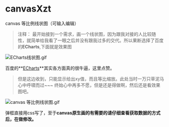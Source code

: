 # canvasXzt
canvas 等比例线状图（可输入编辑）

>注释：
             最开始接到一个需求，画一个线状图，因为跟我对接的人比较随性，就简单给我看了一眼之后并没有跟我过多的交代。所以果断选择了百度的**ECharts**,下面就是效果图

![ECharts线状图.gif](https://upload-images.jianshu.io/upload_images/5622382-c618d235af9f1fa6.gif?imageMogr2/auto-orient/strip)

百度的**[ECharts](https://echarts.baidu.com/)**其实各方面真的很牛逼，这里点赞。


>但是这边收到，只能显示给出xy值，而且等比缩放。此处当时一万只草泥马心中呼啸而过~~~
终始心中再多不愿，但是还是得做啊，然后还是看效果图吧。

![canvas 等比例线状图.gif](https://upload-images.jianshu.io/upload_images/5622382-70a1856da970bac6.gif?imageMogr2/auto-orient/strip)


弹框直接用css写了，至于**canvas原生画的有需要的请仔细查看获取数据的方式后，在做修改。**
